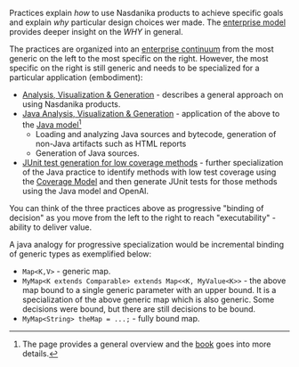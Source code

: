 Practices explain *how* to use Nasdanika products to achieve specific goals and explain *why* particular design choices wer made.
The [enterprise model](https://enterprise.models.nasdanika.org/) provides deeper insight on the *WHY* in general.

The practices are organized into an [enterprise continuum](https://pubs.opengroup.org/togaf-standard/architecture-content/chap06.html#tag_06) from the most generic on the left to the most specific on the right.
However, the most specific on the right is still generic and needs to be specialized for a particular application (embodiment):

* [Analysis, Visualization & Generation](generic/index.html) - describes a general approach on using Nasdanika products.
* [Java Analysis, Visualization & Generation](generic/index.html) - application of the above to the [Java model](https://java.models.nasdanika.org/)[^java]
    * Loading and analyzing Java sources and bytecode, generation of non-Java artifacts such as HTML reports
    * Generation of Java sources.
* [JUnit test generation for low coverage methods](junit/index.html) - further specialization of the Java practice to identify methods with low test coverage using the [Coverage Model](https://coverage.models.nasdanika.org/) and then generate JUnit tests for those methods using the Java model and OpenAI.

You can think of the three practices above as progressive "binding of decision" as you move from the left to the right to reach "executability" - ability to deliver value. 

A java analogy for progressive specialization would be incremental binding of generic types as exemplified below:

* ``Map<K,V>`` - generic map.
* ``MyMap<K extends Comparable> extends Map<<K, MyValue<K>>`` - the above map bound to a single generic parameter with an upper bound. It is a specialization of the above generic map which is also generic. Some decisions were bound, but there are still decisions to be bound.
* ``MyMap<String> theMap = ...;`` -  fully bound map.

 [^java]: The page provides a general overview and the [book](https://leanpub.com/java-analysis) goes into more details.